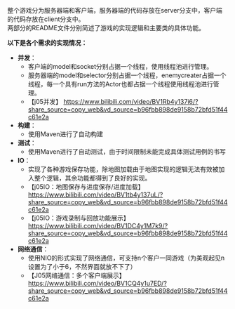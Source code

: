整个游戏分为服务器端和客户端，服务器端的代码存放在server分支中，客户端的代码存放在client分支中。  
两部分的README文件分别简述了游戏的实现逻辑和主要类的具体功能。  

**以下是各个需求的实现情况：**
- **并发**：  
  - 客户端的model和socket分别占据一个线程，使用线程池进行管理。   
  - 服务器端的model和selector分别占据一个线程，enemycreater占据一个线程，每一个具有run方法的Actor也都占据一个线程使用线程池进行管理。   
  - 【j05并发】 https://www.bilibili.com/video/BV1Rb4y137i6/?share_source=copy_web&vd_source=b96fbb898de9158b72bfd51f44c61e2a  
- **构建**：  
  - 使用Maven进行了自动构建  
- **测试**：  
  - 使用Maven进行了自动测试，由于时间限制未能完成具体测试用例的书写  
- **IO**：  
  - 实现了各种游戏保存功能，除地图加载由于地图实现的逻辑无法有效被加入整个逻辑，其余功能都得到了良好的实现。  
  - 【j05IO：地图保存与进度保存/进度加载】 https://www.bilibili.com/video/BV1tb4y137uL/?share_source=copy_web&vd_source=b96fbb898de9158b72bfd51f44c61e2a  
  - 【j05IO：游戏录制与回放功能展示】 https://www.bilibili.com/video/BV1DC4y1M7k9/?share_source=copy_web&vd_source=b96fbb898de9158b72bfd51f44c61e2a  
- **网络通信**：
  - 使用NIO的形式实现了网络通信，可支持n个客户一同游戏（为美观起见n设置为了小于6，不然界面就放不下了）
  - 【J05网络通信：多个客户端展示】 https://www.bilibili.com/video/BV1CQ4y1u7ED/?share_source=copy_web&vd_source=b96fbb898de9158b72bfd51f44c61e2a
